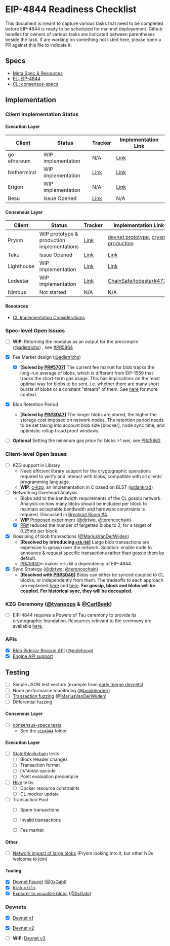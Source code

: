 # EIP-4844 Readiness Checklist

This document is meant to capture various tasks that need to be completed before EIP-4844 is ready to be scheduled for mainnet deployement. Github handles for owners of various tasks are indicated between parentheses beside the task. If are working on something not listed here, please open a PR against this file to indicate it. 

## Specs

- [Meta Spec & Resources](https://hackmd.io/@protolambda/eip4844-meta)
- [EL: EIP-4844](https://eips.ethereum.org/EIPS/eip-4844)
- [CL: consensus-specs](https://github.com/ethereum/consensus-specs/tree/dev/specs/eip4844)

## Implementation

### Client Implementation Status 

#### Execution Layer 

| Client | Status | Tracker | Implementation Link | 
| ------ | ------ | ---- | ----- | 
| go-ethereum | WIP implementation | N/A | [Link](https://github.com/mdehoog/go-ethereum/tree/eip-4844) | 
| Nethermind | WIP implementation | [Link](https://github.com/NethermindEth/nethermind/issues/4558) | [Link](https://github.com/NethermindEth/nethermind/pull/4858) | 
| Erigon | WIP implementation | N/A | [Link](https://github.com/roberto-bayardo/erigon/pull/1) |
| Besu | Issue Opened | [Link](https://github.com/hyperledger/besu/issues/4631) | N/A | 

#### Consensus Layer 

| Client | Status | Tracker | Implementation Link | 
| ------ | ------ | ---- | ----- | 
| Prysm | WIP prototype & production implementations | [Link](https://github.com/prysmaticlabs/prysm/issues/11579) | [devnet prototype](https://github.com/Inphi/prysm/tree/eip-4844), [prysm production](https://github.com/terencechain/prysm/tree/eip4844) |
| Teku | Issue Opened | [Link](https://github.com/ConsenSys/teku/issues/5681) | [Link](https://github.com/ConsenSys/teku/issues/5681) |
| Lighthouse | WIP implementation | [Link](https://github.com/sigp/lighthouse/issues/3625) | [Link](https://github.com/sigp/lighthouse/tree/eip4844)  |
| Lodestar | WIP implementation | [Link](https://github.com/ChainSafe/lodestar/issues/4632) | [ChainSafe/lodestar#4774](https://github.com/ChainSafe/lodestar/pull/4774) | 
| Nimbus | Not started |  N/A | N/A

#### Resources 
 - [CL Implementation Considerations](https://hackmd.io/@terencechain/ByH4cbMfi) 

### Spec-level Open Issues 

- [ ] **WIP**: Returning the modulus as an output for the precompile ([@adietrichs](https://github.com/adietrichs)) , see [#PR5864](https://github.com/ethereum/EIPs/pull/5864)
- [x] Fee Market design ([@adietrichs](https://github.com/adietrichs)) 
    - [x] **[Solved by [PR#5707](https://github.com/ethereum/EIPs/pull/5353#issuecomment-1199277606)]** The current fee market for blob tracks the long-run average of blobs, which is different from EIP-1559 that tracks the short-term gas usage. This has implications on the most optimal way for blobs to be sent, i.e. whether there are many short bursts of blobs or a constant "stream" of them. See [here](https://github.com/ethereum/EIPs/pull/5353#issuecomment-1199277606) for more context. 
- [x] Blob Retention Period
    - **[Solved by [PR#3047](https://github.com/ethereum/consensus-specs/pull/3047)]** The longer blobs are stored, the higher the storage cost imposed on network nodes. The retention period needs to be set taking into account blob size [blocker], node sync time, and optimistic rollup fraud proof windows.
- [ ] **Optional** Setting the minimum gas price for blobs >1 wei, see [PR#5862](https://github.com/ethereum/EIPs/pull/5862)


### Client-level Open Issues

- [ ] KZG support in Library
    - Need efficient library support for the cryptographic operations required to verify and interact with blobs, compatible with all clients' programming language. 
    - **WIP**: [c-kzg](https://github.com/dankrad/c-kzg/tree/4844), an implementation in C based on BLST ([@dankrad](https://github.com/dankrad))
- [ ] Networking Overhead Analysis
    - Blobs add to the bandwidth requirements of the CL gossip network. Analysis on how many blobs should be included per block to maintain acceptable bandwidth and hardware constraints is required. Discussed in [Breakout Room #4](https://docs.google.com/document/d/1KgKZnb5P07rdLBb_nRCaXhzG_4PBoZXtFQNzKO2mrvc/edit#heading=h.t7yop7yz4l6m). 
    - **WIP** [Proposed experiment](https://notes.ethereum.org/lQ_75o64R9q8ddt3M9M3tg?view) ([@djrtwo](https://github.com/djrtwo), [@terencechain](https://github.com/terencechain)) 
    - [x] [PR#](https://github.com/ethereum/EIPs/pull/5863) reduced the number of targetted blobs to 2, for a target of 0.25mb per block. 
- [x] Gossiping of blob transactions ([@MariusVanDerWijden](https://github.com/MariusVanDerWijden))
    - **[Resolved by introducing [`eth/68`](https://github.com/ethereum/EIPs/pull/5793)]** Large blob transactions are expensive to gossip over the network. Solution: enable node to announce & request specific transactions rather than gossip them by default.
    - [PR#5930](https://github.com/ethereum/EIPs/pull/5930)m makes `eth/68` a dependency of EIP-4844. 
- [x] Sync Strategy ([@djrtwo](https://github.com/djrtwo), [@terencechain](https://github.com/terencechain)) 
    - **[Resolved with [PR#3046](https://github.com/ethereum/consensus-specs/pull/3046)]** Blobs can either be synced coupled to CL blocks, or independently from them. The tradeoffs to each approach are explained [here](https://hackmd.io/_3lpo0FzRNa1l7XB0ELH7Q?view) and [here](https://notes.ethereum.org/RLOGb1hYQ0aWt3hcVgzhgQ?view). **For gossip, block and blobs will be coupled. For historical sync, they will be decoupled.** 

### KZG Ceremony ([@tvanepps](https://github.com/tvanepps) & [@CarlBeek](https://github.com/CarlBeek))
- [ ] EIP-4844 requires a Powers of Tau ceremony to provide its cryptographic foundation. Resources relevant to the ceremony are available [here](https://github.com/ethereum/KZG-Ceremony). 

### APIs
- [x] [Blob Sidecar Beacon API](https://github.com/Inphi/prysm/pull/21) ([@mdehoog](https://github.com/mdehoog))
- [x] [Engine API support](https://github.com/ethereum/execution-apis/pull/197)

## Testing 

- [ ] Simple JSON test vectors (example from [early merge devnets](https://notes.ethereum.org/@MariusVanDerWijden/rkwW3ceVY))
- [ ] Node performance monitoring ([@booklearner](https://github.com/booklearner)) 
- [ ] [Transaction fuzzing](https://github.com/MariusVanDerWijden/tx-fuzz) ([@MariusVanDerWijden](https://github.com/MariusVanDerWijden))
- [ ] Differential fuzzing 

#### Consensus Layer 
- [ ] [consensus-specs tests](https://github.com/ethereum/consensus-specs/tree/dev/tests/core/pyspec)
    - See the [`eip4844`](https://github.com/ethereum/consensus-specs/tree/dev/tests/core/pyspec/eth2spec/test/eip4844) folder

#### Execution Layer
- [ ] [State/blockchain](https://github.com/ethereum/tests) tests 
    - [ ] Block Header changes
    - [ ] Transaction format 
    - [ ] `DATAHASH` opcode
    - [ ] Point evaluation precompile
- [ ] [Hive](https://github.com/ethereum/hive) tests
    - [ ] Docker resource constraints
    - [ ] CL mocker update 
- [ ] Transaction Pool
    - [ ] Spam transactions
    - [ ] Invalid transactions
    - [ ] Fee market 


#### Other
- [ ] [Network impact of large blobs](https://notes.ethereum.org/@djrtwo/rkgZs-YVMi) (Prysm looking into it, but other NOs welcome to join) 

#### Tooling 

- [x] [Devnet Faucet](https://eip4844-faucet.vercel.app/) ([@0xGabi](https://github.com/0xGabi))
- [x] [`blob-utils`](https://github.com/Inphi/blob-utils) 
- [x] [Explorer to visualize blobs](https://github.com/blossomlabs/blobscan) ([@0xGabi](https://github.com/0xGabi))

### Devnets 

- [x] [Devnet v1](https://hackmd.io/@inphi/SJMXL1P6c)
- [x] [Devnet v2](https://hackmd.io/@inphi/SJKLtgJXs) 
- [ ] **WIP**: [Devnet v3](https://notes.ethereum.org/@timbeiko/4844-devnet-3) 


  
